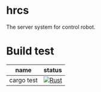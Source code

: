 # hrcs
The server system for control robot.

# Build test
|name|status|
|:--:|:--:|
|cargo test|[![Rust](https://github.com/motii8128/hrcs/actions/workflows/rust.yml/badge.svg)](https://github.com/motii8128/hrcs/actions/workflows/rust.yml)|
